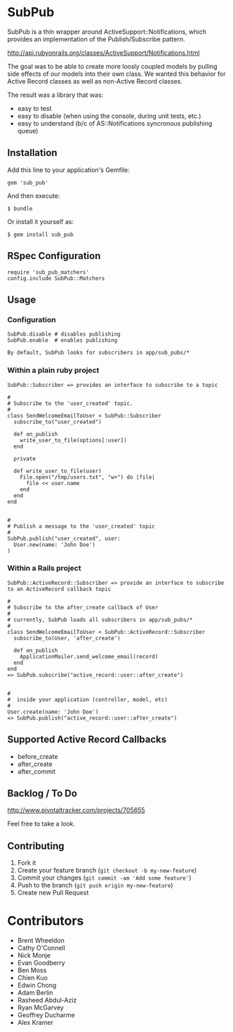 # SubPub

SubPub is a thin wrapper around ActiveSupport::Notifications, which provides an implementation of the Publish/Subscribe pattern.

http://api.rubyonrails.org/classes/ActiveSupport/Notifications.html

The goal was to be able to create more loosly coupled models by pulling side effects of our models into their own class.  We wanted this behavior for Active Record classes as well as non-Active Record classes.

The result was a library that was:
* easy to test
* easy to disable (when using the console, during unit tests, etc.)
* easy to understand (b/c of AS::Notifications syncronous publishing queue)

## Installation

Add this line to your application's Gemfile:

    gem 'sub_pub'

And then execute:

    $ bundle

Or install it yourself as:

    $ gem install sub_pub

## RSpec Configuration

    require 'sub_pub_matchers'
    config.include SubPub::Matchers


## Usage

### Configuration

    SubPub.disable # disables publishing
    SubPub.enable  # enables publishing

    By default, SubPub looks for subscribers in app/sub_pubs/* 


### Within a plain ruby project

    SubPub::Subscriber => provides an interface to subscribe to a topic

    #
    # Subscribe to the 'user_created' topic.
    #
    class SendWelcomeEmailToUser < SubPub::Subscriber
      subscribe_to("user_created")

      def on_publish
        write_user_to_file(options[:user])
      end

      private

      def write_user_to_file(user)
        File.open("/tmp/users.txt", "w+") do |file|
          file << user.name
        end
      end
    end


    #
    # Publish a message to the 'user_created' topic
    #
    SubPub.publish("user_created", user:
      User.new(name: 'John Doe')
    )


### Within a Rails project

    SubPub::ActiveRecord::Subscriber => provide an interface to subscribe to an ActiveRecord callback topic

    #
    # Subscribe to the after_create callback of User
    #
    # currently, SubPub loads all subscribers in app/sub_pubs/*
    #
    class SendWelcomeEmailToUser < SubPub::ActiveRecord::Subscriber
      subscribe_to(User, 'after_create')

      def on_publish
        ApplicationMailer.send_welcome_email(record)
      end
    end
    => SubPub.subscribe("active_record::user::after_create")


    #
    #  inside your application (controller, model, etc)
    #
    User.create(name: 'John Doe')
    => SubPub.publish("active_record::user::after_create")


## Supported Active Record Callbacks

* before_create
* after_create
* after_commit


## Backlog / To Do

http://www.pivotaltracker.com/projects/705655

Feel free to take a look.

## Contributing

1. Fork it
2. Create your feature branch (`git checkout -b my-new-feature`)
3. Commit your changes (`git commit -am 'Add some feature'`)
4. Push to the branch (`git push origin my-new-feature`)
5. Create new Pull Request

# Contributors

* Brent Wheeldon
* Cathy O'Connell
* Nick Monje
* Evan Goodberry
* Ben Moss
* Chien Kuo
* Edwin Chong
* Adam Berlin
* Rasheed Abdul-Aziz
* Ryan McGarvey
* Geoffrey Ducharme
* Alex Kramer
